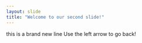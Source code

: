 ```yaml
---
layout: slide
title: "Welcome to our second slide!"
---
```

this is a brand new line
Use the left arrow to go back!
